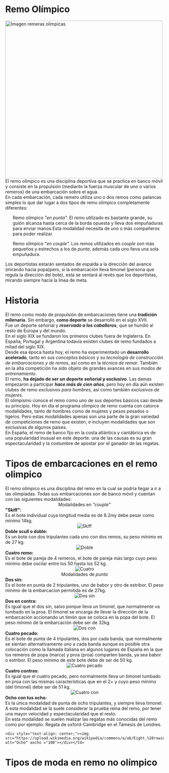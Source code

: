<!DOCTYPEhtml>
<html>
<cabeza>
<juego de caracteres meta="utf-8"/>
<title>Remo Olímpico Femenino</title>
<tipo de estilo="texto/css">

</estilo>
</cabeza>
<body>
<h1>Remo Olímpico</h1>
<img src="https://e00-marca.uecdn.es/assets/multimedia/imagenes/2021/07/23/16270019798232.jpg" alt="Imagen remeras olímpicas" width="500"><br>
El remo olímpico es una disciplina deportiva que se practica en banco móvil y consiste en la propulsión (mediante la fuerza
muscular de uno o varios remeros) de una embarcación sobre el agua. <br>
En cada embarcación, cada remero utiliza uno o dos remos como palancas simples lo que dar lugar a dos tipos de remo olímpico
 completamente diferentes:<br>
<ul>Remo olímpico <i>"en punta".</i> El remo utilizado es bastante grande, su guión alcanza
 hasta cerca de la borda opuesta y lleva dos empuñaduras para enviar manos.Esta modalidad necesita de uno o más compañeros
 para poder realizar.</ul>
<ul>Remo olímpico <i>"en couple".</i> Los remos utilizados en <i>couple</i> son más pequeños y estrechos a los de
<i>punta</i>, además cada uno lleva una sola empuñadura.</ul>
Los deportistas estarán sentados de espalda a la dirección del avance (mirando hacia popa)pero, si la embarcación
lleva timonel (persona que regula la dirección del bote), esta se sentará al revés que los deportistas, mirando siempre
hacia la línea de meta.<br>
<h1>Historia</h1>
El remo como modo de propulsión de embarcaciones tiene una <b>tradición milenaria</b>. Sin embargo, <b>como deporte</b> se desarrolló en el siglo XVII.<br>
Fue un deporte señorial y <i><b>reservado a los caballeros</b></i>, que se hundió al resto de Europa y del mundo.<br>
En el siglo XIX se fundaron los primeros clubes fuera de Inglaterra. En España, Portugal y Argentina todavía existen
clubes de remo fundados a mitad del siglo XIX.<br>
Desde esa época hasta hoy, el remo ha experimentado un <b>desarrollo acelerado</b>, tanto en sus <i>conceptos básicos</i>
y su <i>tecnología de construcción de embarcaciones y de remos</i>, así como en la <i>técnica de remar</i>. También en
la alta competición ha sido objeto de grandes avances en sus <i>modos de entrenamiento</i>.<br>
El remo, <b>ha dejado de ser un deporte señorial y exclusivo</b>. Las damas empezaron a participar <i><b>hace más de
cien años</b></i>, pero hoy en día aún existen clubes de remo <i>exclusivos para hombres</i>, así como también <i>exclusivos
 de mujeres.</i><br>
El olimpismo conoce el remo como uno de sus deportes básicos casi desde su principio. Hoy en día el programa olímpico de
remo cuenta con catorce modalidades, tanto de hombres como de mujeres y pesos pesados ​​o ligeros. Pero estas modalidades apenas son una
 parte de la gran variedad de competiciones de remo que existen, e incluyen modalidades que son exclusivas de algunos países.<br>
  En España, el remo de banco fijo en la costa atlántica y cantábrica es de una popularidad inusual en este deporte. una
  de las causas es su gran espectacularidad y la costumbre de apostar por el ganador de las regatas.
<h1>Tipos de embarcaciones en el remo olimpico</h1>
El remo olímpico es una disciplina del remo en la cual se podría llegar a ir a las olimpiadas. Todas sus embarcaciones son de banco
móvil y cuentan con las siguientes modalidades:<br>
<tabla>
<título></título>
  <tr>
     <td rowspan="3"><div style="text-align: center;">Modalidades en <i>"couple"</i></div></td>
    <td><b>"Skiff":</b> <br>
    Es el bote individual cuya longitud media es de 8.2my debe pesar como mínimo 14kg.<br>
  <div style="text-align: center;"> <img src="https://upload.wikimedia.org/wikipedia/commons/2/27/Single_scull_%28rowing%29.svg" alt="Skiff" ancho ="100"></div></td>
  </tr>
  <tr>
    <td><b>Doble scull o doble:</b><br>
    Es un bote con dos tripulantes cada uno con dos remos, su peso mínimo es de 27 kg.<br>
   <div style="text-align: center;"> <img src="https://upload.wikimedia.org/wikipedia/commons/a/a1/Double_scull_%28rowing%29.svg" alt="Doble " ancho ="100"></div></td>
  </tr>
  <tr>
    <td><b>Cuatro remo:</b><br>
    Es el bote de pareja de 4 remeros, el bote de pareja más largo cuyo peso mínimo debe oscilar
     entre los 50 hasta los 52 kg.<br>
   <div style="text-align: center;"> <img src="https://upload.wikimedia.org/wikipedia/commons/c/cb/Quadruple_%28rowing%29.svg" alt="Cuatro" ancho ="100"></div></td>
     </tr>
     <tr>
    <td rowspan="5"><div style="text-align: center;">Modalidades de <i>punta</i></div></td>
    <td><b>Dos sin:</b><br>
    Es el bote en punta de 2 tripulantes, uno de babor y otro de estribor. El peso mínimo de la
    embarcacion permitida es de 27kg.<br>
   <div style="text-align: center;"> <img src="https://upload.wikimedia.org/wikipedia/commons/8/86/Coxless_pair_%28rowing%29.svg" alt="Dos sin" ancho="100"></div>
  </td></tr>
  <tr>
    <td><b>Dos en contra:</b><br>
    Es igual que el dos sin, salvo porque lleva un timonel, que normalmente va tumbado en la proa.
     El timonel se encarga de llevar la dirección de la embarcación accionando un timón que se coloca en la popa del bote.
      El peso mínimo de la embarcación debe ser de 32kg.<br>
    <div style="text-align: center;"> <img src="https://upload.wikimedia.org/wikipedia/commons/7/7d/Coxed_pair_%28rowing%29.svg" alt="Dos con" ancho="100"></div></td>
  </tr>
  <tr>
  <td><b>Cuatro pecado:</b><br>
  Es el bote de punta de 4 tripulantes, dos por cada banda, que normalmente se sientan alternativamente
  uno a cada banda aunque es posible otra colocación como la llamada italiana en algunos lugares de España en la que los
   remeros de popa (marca) y proa (proa) comparten banda, ya sea babor o estribor. El peso mínimo de este bote debe de ser
    de 50 kg.<br>
   <div style="text-align: center;"> <img src="https://upload.wikimedia.org/wikipedia/commons/2/2c/Coxless_four_%28rowing%29.svg" alt="Cuatro pecado" ancho="100"></div></td>
  </tr>
  <tr>
    <td><b>Cuatro contras:</b><br>
    Es igual que el cuatro pecado, pero normalmente lleva un timonel tumbado en proa con las mismas
    características que en el 2+ y cuyo peso mínimo (del timonel) debe ser de 51 kg.<br>
   <div style="text-align: center;"> <img src="https://upload.wikimedia.org/wikipedia/commons/3/34/Coxed_four_%28rowing%29.svg" alt="Cuatro con" ancho="100"></div></td>
  </tr>
  <tr>
    <td><b>Ocho con tus ocho:</b><br>
    Es la única modalidad de punta de ocho tripulantes, y siempre lleva timonel. A esta modalidad
    se la suele considerar la prueba reina del remo, por tener una mayor velocidad y espectacularidad que el resto.<br>
    En esta modalidad se suelen realizar las regatas más conocidas del remo como por ejemplo:
    Regata de oxford-Cambridge en el Támesis de Londres.
    
    <div style="text-align: center;"><img src="https://upload.wikimedia.org/wikipedia/commons/a/a6/Eight_%28rowing%29.svg" alt="Ocho" ancho ="100"></div></td>
  </tr>
</tabla>
<h1>Tipos de moda en remo no olímpico</h1>
 

</body>
</html>
